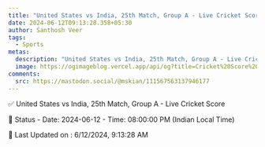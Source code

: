 ```yaml
---
title: "United States vs India, 25th Match, Group A - Live Cricket Score"
date: 2024-06-12T09:13:28.358+05:30
author: Santhosh Veer
tags:
  - Sports
metas:
  description: "United States vs India, 25th Match, Group A - Live Cricket Score - Date: 2024-06-12 - Time: 08:00:00 PM (Indian Local Time)"
  image: https://ogimageblog.vercel.app/api/og?title=Cricket%20Score%20%F0%9F%8F%8F
comments:
  src: https://mastodon.social/@mskian/111567563137946177
---
```


✅ United States vs India, 25th Match, Group A - Live Cricket Score

📑 Status - Date: 2024-06-12 - Time: 08:00:00 PM (Indian Local Time)

<!--more-->

📝 Last Updated on : 6/12/2024, 9:13:28 AM
